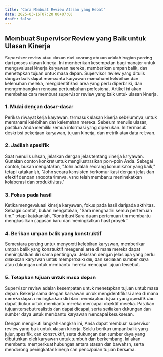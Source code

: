 ```yaml
---
title: 'Cara Membuat Review Atasan yang Hebat'
date: 2025-03-16T07:20:00+07:00
draft: false
---
```


## **Membuat Supervisor Review yang Baik untuk Ulasan Kinerja**

Supervisor review atau ulasan dari seorang atasan adalah bagian penting dari proses ulasan kinerja. Ini memberikan kesempatan bagi manajer untuk mengevaluasi kinerja karyawan mereka, memberikan umpan balik, dan menetapkan tujuan untuk masa depan. Supervisor review yang ditulis dengan baik dapat membantu karyawan memahami kelebihan dan kelemahan mereka, mengidentifikasi area yang perlu diperbaiki, dan mengembangkan rencana pertumbuhan profesional. Artikel ini akan membahas cara membuat supervisor review yang baik untuk ulasan kinerja.

### **1. Mulai dengan dasar-dasar**

Periksa riwayat kerja karyawan, termasuk ulasan kinerja sebelumnya, untuk memahami kelebihan dan kelemahan mereka. Sebelum menulis ulasan, pastikan Anda memiliki semua informasi yang diperlukan. Ini termasuk deskripsi pekerjaan karyawan, tujuan kinerja, dan metrik atau data relevan.

### **2. Jadilah spesifik**

Saat menulis ulasan, jelaskan dengan jelas tentang kinerja karyawan. Gunakan contoh konkret untuk mengilustrasikan poin-poin Anda. Sebagai contoh, bukan mengatakan, "John adalah seorang komunikator yang baik," tetapi katakanlah, "John secara konsisten berkomunikasi dengan jelas dan efektif dengan anggota timnya, yang telah membantu meningkatkan kolaborasi dan produktivitas."

### **3. Fokus pada hasil**

Ketika mengevaluasi kinerja karyawan, fokus pada hasil daripada aktivitas. Sebagai contoh, bukan mengatakan, "Sara menghadiri semua pertemuan tim," tetapi katakanlah, "Kontribusi Sara dalam pertemuan tim membantu menghasilkan gagasan baru dan meningkatkan hasil proyek."

### **4. Berikan umpan balik yang konstruktif**

Sementara penting untuk menyoroti kelebihan karyawan, memberikan umpan balik yang konstruktif mengenai area di mana mereka dapat meningkatkan diri sama pentingnya. Jelaskan dengan jelas apa yang perlu dilakukan karyawan untuk memperbaiki diri, dan sediakan sumber daya atau dukungan untuk membantu mereka mencapai tujuan tersebut.

### **5. Tetapkan tujuan untuk masa depan**

Supervisor review adalah kesempatan untuk menetapkan tujuan untuk masa depan. Bekerja sama dengan karyawan untuk mengidentifikasi area di mana mereka dapat meningkatkan diri dan menetapkan tujuan yang spesifik dan dapat diukur untuk membantu mereka mencapai objektif mereka. Pastikan tujuan tersebut realistis dan dapat dicapai, serta sediakan dukungan dan sumber daya untuk membantu karyawan mencapai kesuksesan.

Dengan mengikuti langkah-langkah ini, Anda dapat membuat supervisor review yang baik untuk ulasan kinerja. Selalu berikan umpan balik yang jujur, spesifik, dan konstruktif, serta dukungan dan sumber daya yang dibutuhkan oleh karyawan untuk tumbuh dan berkembang. Ini akan membantu memperkuat hubungan antara atasan dan bawahan, serta mendorong peningkatan kinerja dan pencapaian tujuan bersama.
